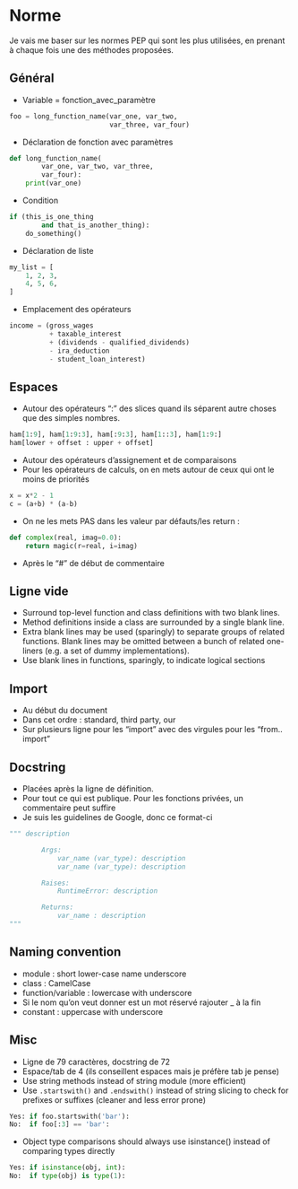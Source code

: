 # Norme

Je vais me baser sur les normes PEP qui sont les plus utilisées, en prenant à chaque fois une des méthodes proposées.

## Général

* Variable = fonction\_avec\_paramètre

```python
foo = long_function_name(var_one, var_two,
                         var_three, var_four)
```

* Déclaration de fonction avec paramètres

```python
def long_function_name(
        var_one, var_two, var_three,
        var_four):
    print(var_one)
```

* Condition

```python
if (this_is_one_thing
        and that_is_another_thing):
    do_something()
```

* Déclaration de liste

```python
my_list = [
    1, 2, 3,
    4, 5, 6,
]
```

* Emplacement des opérateurs

```python
income = (gross_wages
          + taxable_interest
          + (dividends - qualified_dividends)
          - ira_deduction
          - student_loan_interest)
```

## Espaces

* Autour des opérateurs “:” des slices quand ils séparent autre choses que des simples nombres.

```python
ham[1:9], ham[1:9:3], ham[:9:3], ham[1::3], ham[1:9:]
ham[lower + offset : upper + offset]
```

* Autour des opérateurs d’assignement et de comparaisons
* Pour les opérateurs de calculs, on en mets autour de ceux qui ont le moins de priorités

```python
x = x*2 - 1
c = (a+b) * (a-b)
```

* On ne les mets PAS dans les valeur par défauts/les return :

```python
def complex(real, imag=0.0):
    return magic(r=real, i=imag)
```

* Après le “\#” de début de commentaire

## Ligne vide

* Surround top-level function and class definitions with two blank lines.
* Method definitions inside a class are surrounded by a single blank line.
* Extra blank lines may be used \(sparingly\) to separate groups of related functions. Blank lines may be omitted between a bunch of related one-liners \(e.g. a set of dummy implementations\).
* Use blank lines in functions, sparingly, to indicate logical sections

## Import

* Au début du document
* Dans cet ordre : standard, third party, our
* Sur plusieurs ligne pour les “import” avec des virgules pour les “from.. import”

## Docstring

* Placées après la ligne de définition.
* Pour tout ce qui est publique. Pour les fonctions privées, un commentaire peut suffire 
* Je suis les guidelines de Google, donc ce format-ci

```python
""" description

        Args:
            var_name (var_type): description
            var_name (var_type): description

        Raises:
            RuntimeError: description

        Returns:
            var_name : description
"""
```

## Naming convention

* module : short lower-case name underscore
* class : CamelCase
* function/variable : lowercase with underscore
* Si le nom qu’on veut donner est un mot réservé rajouter \_ à la fin
* constant : uppercase with underscore

## Misc

* Ligne de 79 caractères, docstring de 72
* Espace/tab de 4 \(ils conseillent espaces mais je préfère tab je pense\)
* Use string methods instead of string module \(more efficient\)
* Use `.startswith()` and `.endswith()` instead of string slicing to check for prefixes or suffixes \(cleaner and less error prone\)

```python
Yes: if foo.startswith('bar'):
No:  if foo[:3] == 'bar':
```

* Object type comparisons should always use isinstance\(\) instead of comparing types directly

```python
Yes: if isinstance(obj, int):
No:  if type(obj) is type(1):
```

